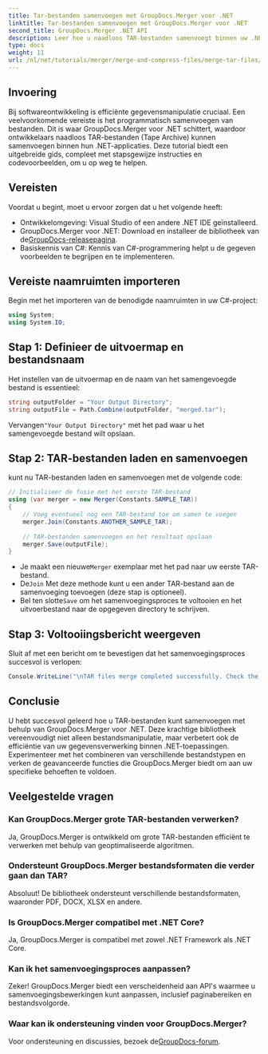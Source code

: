 ```yaml
---
title: Tar-bestanden samenvoegen met GroupDocs.Merger voor .NET
linktitle: Tar-bestanden samenvoegen met GroupDocs.Merger voor .NET
second_title: GroupDocs.Merger .NET API
description: Leer hoe u naadloos TAR-bestanden samenvoegt binnen uw .NET-toepassingen met behulp van GroupDocs.Merger. Deze tutorial biedt een uitgebreide, stapsgewijze aanpak, compleet met codevoorbeeld.
type: docs
weight: 11
url: /nl/net/tutorials/merger/merge-and-compress-files/merge-tar-files/
---
```

## Invoering

Bij softwareontwikkeling is efficiënte gegevensmanipulatie cruciaal. Een veelvoorkomende vereiste is het programmatisch samenvoegen van bestanden. Dit is waar GroupDocs.Merger voor .NET schittert, waardoor ontwikkelaars naadloos TAR-bestanden (Tape Archive) kunnen samenvoegen binnen hun .NET-applicaties. Deze tutorial biedt een uitgebreide gids, compleet met stapsgewijze instructies en codevoorbeelden, om u op weg te helpen.

## Vereisten

Voordat u begint, moet u ervoor zorgen dat u het volgende heeft:

- Ontwikkelomgeving: Visual Studio of een andere .NET IDE geïnstalleerd.
-  GroupDocs.Merger voor .NET: Download en installeer de bibliotheek van de[GroupDocs-releasepagina](https://releases.groupdocs.com/merger/net/).
- Basiskennis van C#: Kennis van C#-programmering helpt u de gegeven voorbeelden te begrijpen en te implementeren.

## Vereiste naamruimten importeren

Begin met het importeren van de benodigde naamruimten in uw C#-project:

```csharp
using System;
using System.IO;
```

## Stap 1: Definieer de uitvoermap en bestandsnaam

Het instellen van de uitvoermap en de naam van het samengevoegde bestand is essentieel:

```csharp
string outputFolder = "Your Output Directory";
string outputFile = Path.Combine(outputFolder, "merged.tar");
```

 Vervangen`"Your Output Directory"` met het pad waar u het samengevoegde bestand wilt opslaan.

## Stap 2: TAR-bestanden laden en samenvoegen

kunt nu TAR-bestanden laden en samenvoegen met de volgende code:

```csharp
// Initialiseer de fusie met het eerste TAR-bestand
using (var merger = new Merger(Constants.SAMPLE_TAR))
{
    // Voeg eventueel nog een TAR-bestand toe om samen te voegen
    merger.Join(Constants.ANOTHER_SAMPLE_TAR);
    
    // TAR-bestanden samenvoegen en het resultaat opslaan
    merger.Save(outputFile);
}
```

-  Je maakt een nieuwe`Merger` exemplaar met het pad naar uw eerste TAR-bestand.
-  De`Join` Met deze methode kunt u een ander TAR-bestand aan de samenvoeging toevoegen (deze stap is optioneel).
-  Bel ten slotte`Save` om het samenvoegingsproces te voltooien en het uitvoerbestand naar de opgegeven directory te schrijven.

## Stap 3: Voltooiingsbericht weergeven

Sluit af met een bericht om te bevestigen dat het samenvoegingsproces succesvol is verlopen:

```csharp
Console.WriteLine("\nTAR files merge completed successfully. Check the output in {0}", outputFolder);
```

## Conclusie

U hebt succesvol geleerd hoe u TAR-bestanden kunt samenvoegen met behulp van GroupDocs.Merger voor .NET. Deze krachtige bibliotheek vereenvoudigt niet alleen bestandsmanipulatie, maar verbetert ook de efficiëntie van uw gegevensverwerking binnen .NET-toepassingen. Experimenteer met het combineren van verschillende bestandstypen en verken de geavanceerde functies die GroupDocs.Merger biedt om aan uw specifieke behoeften te voldoen.

## Veelgestelde vragen

### Kan GroupDocs.Merger grote TAR-bestanden verwerken?
Ja, GroupDocs.Merger is ontwikkeld om grote TAR-bestanden efficiënt te verwerken met behulp van geoptimaliseerde algoritmen.

### Ondersteunt GroupDocs.Merger bestandsformaten die verder gaan dan TAR?
Absoluut! De bibliotheek ondersteunt verschillende bestandsformaten, waaronder PDF, DOCX, XLSX en andere.

### Is GroupDocs.Merger compatibel met .NET Core?
Ja, GroupDocs.Merger is compatibel met zowel .NET Framework als .NET Core.

### Kan ik het samenvoegingsproces aanpassen?
Zeker! GroupDocs.Merger biedt een verscheidenheid aan API's waarmee u samenvoegingsbewerkingen kunt aanpassen, inclusief paginabereiken en bestandsvolgorde.

### Waar kan ik ondersteuning vinden voor GroupDocs.Merger?
 Voor ondersteuning en discussies, bezoek de[GroupDocs-forum](https://forum.groupdocs.com/c/merger/32).